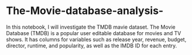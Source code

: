 # The-Movie-database-analysis-
In this notebook, I will investigate the TMDB mavie dataset. The Movie Database (TMDB) is a popular user editable database for movies and TV shows. It has columns for variables such as release year, revenue, budget, director, runtime, and popularity, as well as the IMDB ID for each entry.
